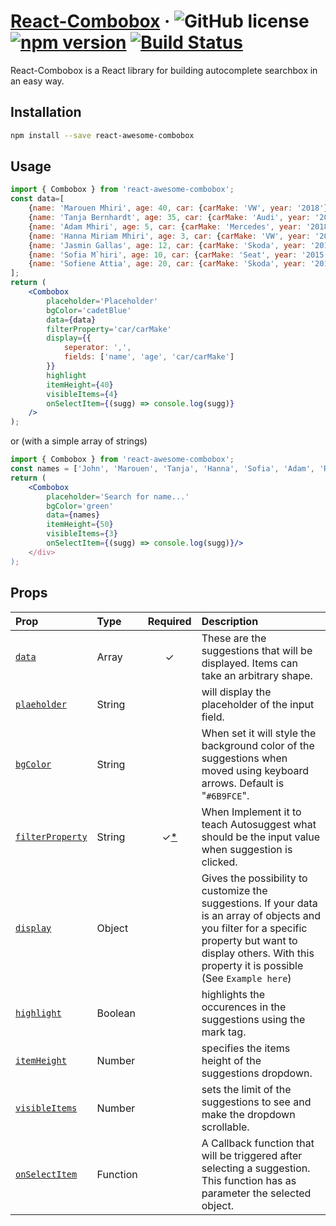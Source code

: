 # [React-Combobox](https://npmjs.org/react-combobox) &middot; ![GitHub license](https://img.shields.io/badge/license-MIT-blue.svg) [![npm version](https://img.shields.io/npm/v/react-awesome-combobox.svg?style=flat)](https://www.npmjs.com/package/react-awesome-combobox) [![Build Status](https://travis-ci.com/Marujah/React-Combobox.svg?branch=master)](https://travis-ci.com/Marujah/React-Combobox)

React-Combobox is a React library for building autocomplete searchbox in an easy way.

## Installation

``` bash
npm install --save react-awesome-combobox
```

## Usage
``` jsx
import { Combobox } from 'react-awesome-combobox';
const data=[
    {name: 'Marouen Mhiri', age: 40, car: {carMake: 'VW', year: '2018'}},
    {name: 'Tanja Bernhardt', age: 35, car: {carMake: 'Audi', year: '2017'}},
    {name: 'Adam Mhiri', age: 5, car: {carMake: 'Mercedes', year: '2018'}},
    {name: 'Hanna Miriam Mhiri', age: 3, car: {carMake: 'VW', year: '2016'}},
    {name: 'Jasmin Gallas', age: 12, car: {carMake: 'Skoda', year: '2018'}},
    {name: 'Sofia M`hiri', age: 10, car: {carMake: 'Seat', year: '2015'}},
    {name: 'Sofiene Attia', age: 20, car: {carMake: 'Skoda', year: '2018'}},
];
return (
    <Combobox
        placeholder='Placeholder'
        bgColor='cadetBlue'
        data={data}
        filterProperty='car/carMake'
        display={{
            seperator: ',',
            fields: ['name', 'age', 'car/carMake']
        }}
        highlight
        itemHeight={40}
        visibleItems={4}
        onSelectItem={(sugg) => console.log(sugg)}
    />
);
```

or (with a simple array of strings)

``` jsx
import { Combobox } from 'react-awesome-combobox';
const names = ['John', 'Marouen', 'Tanja', 'Hanna', 'Sofia', 'Adam', 'Rafif'];
return (
    <Combobox
        placeholder='Search for name...'
        bgColor='green'
        data={names}
        itemHeight={50}
        visibleItems={3}
        onSelectItem={(sugg) => console.log(sugg)}/>
    </div>
);
```


## Props

| Prop | Type | Required | Description |
| :--- | :--- | :---: | :--- |
| [`data`](#suggestions-prop) | Array | ✓ | These are the suggestions that will be displayed. Items can take an arbitrary shape. |
| [`plaeholder`](#on-suggestions-fetch-requested-prop) | String | | will display the placeholder of the input field. |
| [`bgColor`](#on-suggestions-clear-requested-prop) | String | | When set it will style the background color of the suggestions when moved using keyboard arrows. Default is "`#6B9FCE`". |
| [`filterProperty`](#get-suggestion-value-prop) | String | ✓[*](#on-suggestions-clear-requested-prop-note) | When Implement it to teach Autosuggest what should be the input value when suggestion is clicked. |
| [`display`](#render-suggestion-prop) | Object | | Gives the possibility to customize the suggestions. If your data is an array of objects and you filter for a specific property but want to display others. With this property it is possible (See `Example here`) |
| [`highlight`](#input-props-prop) | Boolean | | highlights the occurences in the suggestions using the mark tag. |
| [`itemHeight`](#on-suggestion-selected-prop) | Number | | specifies the items height of the suggestions dropdown. |
| [`visibleItems`](#on-suggestion-highlighted-prop) | Number | | sets the limit of the suggestions to see and make the dropdown scrollable. |
| [`onSelectItem`](#should-render-suggestions-prop) | Function | | A Callback function that will be triggered after selecting a suggestion. This function has as parameter the selected object.
